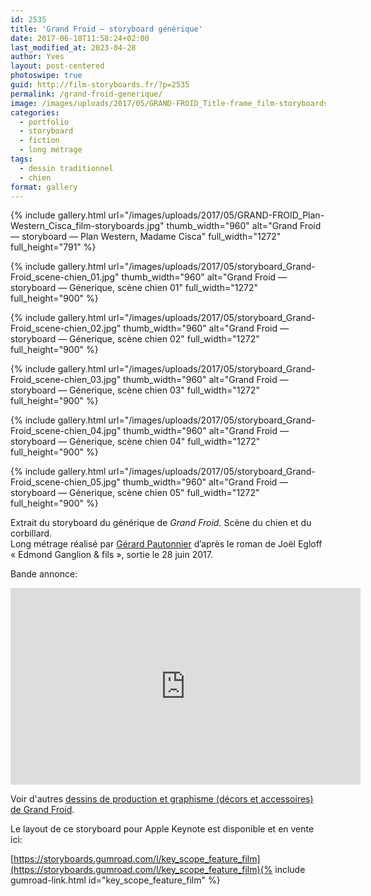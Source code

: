 ```yaml
---
id: 2535
title: 'Grand Froid — storyboard générique'
date: 2017-06-18T11:58:24+02:00
last_modified_at: 2023-04-28
author: Yves
layout: post-centered
photoswipe: true
guid: http://film-storyboards.fr/?p=2535
permalink: /grand-froid-generique/
image: /images/uploads/2017/05/GRAND-FROID_Title-frame_film-storyboards.jpg
categories:
  - portfolio
  - storyboard
  - fiction
  - long métrage
tags:
  - dessin traditionnel
  - chien
format: gallery
---
```



<div class="photoswipe-gallery">
{% include gallery.html
 url="/images/uploads/2017/05/GRAND-FROID_Plan-Western_Cisca_film-storyboards.jpg"
 thumb_width="960" alt="Grand Froid — storyboard — Plan Western, Madame Cisca"
 full_width="1272" full_height="791"
%}

{% include gallery.html
 url="/images/uploads/2017/05/storyboard_Grand-Froid_scene-chien_01.jpg"
 thumb_width="960" alt="Grand Froid — storyboard — Génerique, scène chien 01"
 full_width="1272" full_height="900"
%}

{% include gallery.html
 url="/images/uploads/2017/05/storyboard_Grand-Froid_scene-chien_02.jpg"
 thumb_width="960" alt="Grand Froid — storyboard — Génerique, scène chien 02"
 full_width="1272" full_height="900"
%}

{% include gallery.html
 url="/images/uploads/2017/05/storyboard_Grand-Froid_scene-chien_03.jpg"
 thumb_width="960" alt="Grand Froid — storyboard — Génerique, scène chien 03"
 full_width="1272" full_height="900"
%}

{% include gallery.html
 url="/images/uploads/2017/05/storyboard_Grand-Froid_scene-chien_04.jpg"
 thumb_width="960" alt="Grand Froid — storyboard — Génerique, scène chien 04"
 full_width="1272" full_height="900"
%}

{% include gallery.html
 url="/images/uploads/2017/05/storyboard_Grand-Froid_scene-chien_05.jpg"
 thumb_width="960" alt="Grand Froid — storyboard — Génerique, scène chien 05"
 full_width="1272" full_height="900"
%}

</div>


Extrait du storyboard du générique de _Grand Froid._ Scène du chien et du corbillard.  
Long métrage réalisé par [Gérard Pautonnier](http://www.gerardpautonnier.com) d’après le roman de Joël Egloff « Edmond Ganglion & fils », sortie le 28 juin 2017.

Bande annonce:


<iframe width="560" height="315" src="https://www.youtube.com/embed/D4LCX_7aO7c" title="YouTube video player" frameborder="0" allow="accelerometer; autoplay; clipboard-write; encrypted-media; gyroscope; picture-in-picture; web-share" allowfullscreen></iframe>



Voir d'autres [dessins de production et graphisme (décors et accessoires) de Grand Froid](https://film-storyboards.tumblr.com/tagged/Grand+Froid).

Le layout de ce storyboard pour Apple Keynote est disponible et en vente ici: 

[https://storyboards.gumroad.com/l/key_scope_feature_film](https://storyboards.gumroad.com/l/key_scope_feature_film){% include gumroad-link.html id="key_scope_feature_film" %}